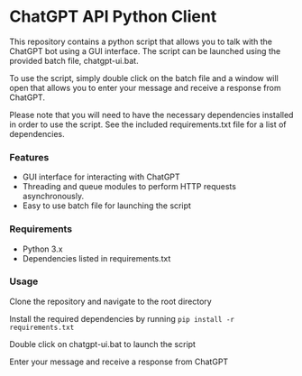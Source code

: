 # ChatGPT API Python Client

This repository contains a python script that allows you to talk with the ChatGPT bot using a GUI interface. The script can be launched using the provided batch file, chatgpt-ui.bat.

To use the script, simply double click on the batch file and a window will open that allows you to enter your message and receive a response from ChatGPT.

Please note that you will need to have the necessary dependencies installed in order to use the script. See the included requirements.txt file for a list of dependencies.

### Features
- GUI interface for interacting with ChatGPT
- Threading and queue modules to perform HTTP requests asynchronously.
- Easy to use batch file for launching the script

### Requirements
- Python 3.x
- Dependencies listed in requirements.txt

### Usage
Clone the repository and navigate to the root directory

Install the required dependencies by running `pip install -r requirements.txt`

Double click on chatgpt-ui.bat to launch the script 

Enter your message and receive a response from ChatGPT
